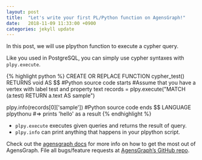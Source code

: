 ```yaml
---
layout: post
title:  "Let's write your first PL/Python function on AgensGraph!"
date:   2018-11-09 11:33:00 +0900
categories: jekyll update
---
```

In this post, we will use plpython function to execute a cypher query.

Like you used in PostgreSQL, you can simply use cypher syntaxes with `plpy.execute`.

{% highlight python %}
CREATE OR REPLACE FUNCTION cypher_test()
RETURNS void
AS $$
#Python source code starts
#Assume that you have a vertex with label test and property text
records = plpy.execute("MATCH (a:test) RETURN a.text AS sample")

plpy.info(records[0]['sample'])
#Python source code ends
$$ LANGUAGE plpythonu
#=> prints 'hello' as a result 
{% endhighlight %}

- `plpy.execute` executes given queries and returns the result of query.
- `plpy.info` can print anything that happens in your plpython script.

Check out the [agensgraph docs][agensgraph-docs] for more info on how to get the most out of AgensGraph. File all bugs/feature requests at [AgensGraph’s GitHub repo][agensgraph-github]. 

[agensgraph-docs]: https://bitnine.net/documentation
[agensgraph-github]:   https://github.com/bitnine-oss/agensgraph
